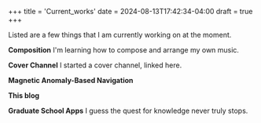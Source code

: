 +++
title = 'Current_works'
date = 2024-08-13T17:42:34-04:00
draft = true
+++


Listed are a few things that I am currently working on at the moment.


**Composition** I'm learning how to compose and arrange my own music. 

**Cover Channel** I started a cover channel, linked here.

**Magnetic Anomaly-Based Navigation**

**This blog**

**Graduate School Apps** I guess the quest for knowledge never truly stops.